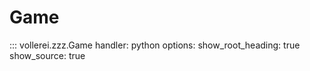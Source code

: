 # Game

::: vollerei.zzz.Game
    handler: python
    options:
      show_root_heading: true
      show_source: true
